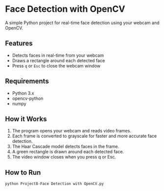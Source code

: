 # Face Detection with OpenCV

A simple Python project for real-time face detection using your webcam and OpenCV.

## Features

- Detects faces in real-time from your webcam
- Draws a rectangle around each detected face
- Press `q` or `Esc` to close the webcam window

## Requirements

- Python 3.x
- opencv-python
- numpy

## How it Works


1. The program opens your webcam and reads video frames.
2. Each frame is converted to grayscale for faster and more accurate face detection.
3. The Haar Cascade model detects faces in the frame.
4. A green rectangle is drawn around each detected face.
5. The video window closes when you press q or Esc.

## How to Run

```bash
python Project8-Face Detection with OpenCV.py

